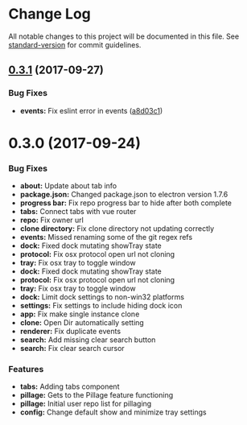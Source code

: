 # Change Log

All notable changes to this project will be documented in this file. See [standard-version](https://github.com/conventional-changelog/standard-version) for commit guidelines.

<a name="0.3.1"></a>
## [0.3.1](https://github.com/jojobyte/githoard/compare/v0.3.0...v0.3.1) (2017-09-27)


### Bug Fixes

* **events:** Fix eslint error in events ([a8d03c1](https://github.com/jojobyte/githoard/commit/a8d03c1))



<a name="0.3.0"></a>
# 0.3.0 (2017-09-24)

### Bug Fixes

* **about:** Update about tab info
* **package.json:** Changed package.json to electron version 1.7.6
* **progress bar:** Fix repo progress bar to hide after both complete
* **tabs:** Connect tabs with vue router
* **repo:** Fix owner url
* **clone directory:** Fix clone directory not updating correctly
* **events:** Missed renaming some of the git regex refs
* **dock:** Fixed dock mutating showTray state
* **protocol:** Fix osx protocol open url not cloning
* **tray:** Fix osx tray to toggle window
* **dock:** Fixed dock mutating showTray state
* **protocol:** Fix osx protocol open url not cloning
* **tray:** Fix osx tray to toggle window
* **dock:** Limit dock settings to non-win32 platforms
* **settings:** Fix settings to include hiding dock icon
* **app:** Fix make single instance clone
* **clone:** Open Dir automatically setting
* **renderer:** Fix duplicate events
* **search:** Add missing clear search button
* **search:** Fix clear search cursor


### Features

* **tabs:** Adding tabs component
* **pillage:** Gets to the Pillage feature functioning
* **pillage:** Initial user repo list for pillaging
* **config:** Change default show and minimize tray settings
